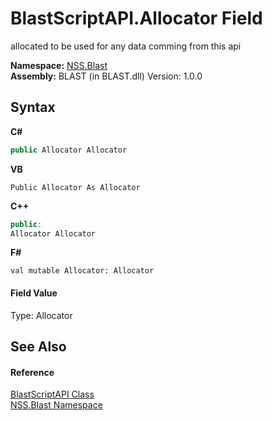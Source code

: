 # BlastScriptAPI.Allocator Field
 

allocated to be used for any data comming from this api

**Namespace:**&nbsp;<a href="88b55311-4a89-0894-e27a-e157e443c7f7.md">NSS.Blast</a><br />**Assembly:**&nbsp;BLAST (in BLAST.dll) Version: 1.0.0

## Syntax

**C#**<br />
``` C#
public Allocator Allocator
```

**VB**<br />
``` VB
Public Allocator As Allocator
```

**C++**<br />
``` C++
public:
Allocator Allocator
```

**F#**<br />
``` F#
val mutable Allocator: Allocator
```


#### Field Value
Type: Allocator

## See Also


#### Reference
<a href="e6f5a4bb-3337-aec4-3768-690bdad3c62b.md">BlastScriptAPI Class</a><br /><a href="88b55311-4a89-0894-e27a-e157e443c7f7.md">NSS.Blast Namespace</a><br />